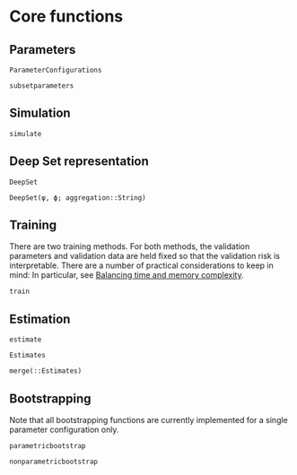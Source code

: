 # Core functions

## Parameters

```@docs
ParameterConfigurations

subsetparameters
```

## Simulation

```@docs
simulate
```

## Deep Set representation

```@docs
DeepSet

DeepSet(ψ, ϕ; aggregation::String)
```

## Training

There are two training methods. For both methods, the validation parameters and validation data are held fixed so that the validation risk is interpretable. There are a number of practical considerations to keep in mind: In particular, see [Balancing time and memory complexity](@ref).

```@docs
train
```

## Estimation

```@docs
estimate

Estimates

merge(::Estimates)
```

## Bootstrapping

Note that all bootstrapping functions are currently implemented for a single parameter configuration only.

```@docs
parametricbootstrap

nonparametricbootstrap
```
